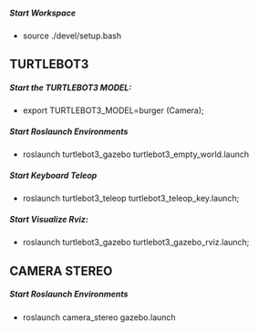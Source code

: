 ##### Start Workspace
- source ./devel/setup.bash

TURTLEBOT3
-------------

##### Start the TURTLEBOT3 MODEL:
- export TURTLEBOT3_MODEL=burger  (Camera);

##### Start Roslaunch Environments
- roslaunch turtlebot3_gazebo turtlebot3_empty_world.launch

##### Start Keyboard Teleop
- roslaunch turtlebot3_teleop turtlebot3_teleop_key.launch;

##### Start Visualize Rviz:
- roslaunch turtlebot3_gazebo turtlebot3_gazebo_rviz.launch;


CAMERA STEREO
-------------

##### Start Roslaunch Environments
- roslaunch camera_stereo gazebo.launch 
